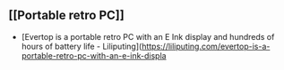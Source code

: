 ## [[Portable retro PC]]
  - [Evertop is a portable retro PC with an E Ink display and hundreds of hours of battery life - Liliputing](https://liliputing.com/evertop-is-a-portable-retro-pc-with-an-e-ink-displa